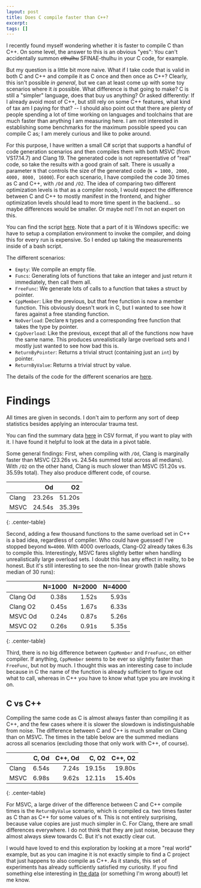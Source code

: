 ```yaml
---
layout: post
title: Does C compile faster than C++?
excerpt:
tags: []
---
```


I recently found myself wondering whether it is faster to compile C than C++. On some level, the answer to this is an obvious "yes": You can't accidentally summon ~~cthulhu~~ SFINAE-thulhu in your C code, for example.

But my question is a little bit more naive. What if I take code that is valid in both C and C++ and compile it as C once and then once as C++? Clearly, this isn't possible _in general_, but we can at least come up with some toy scenarios where it *is* possible. What difference is that going to make? C is still a "simpler" language, does that buy us anything? Or asked differently: If I already avoid most of C++, but still rely on some C++ features, what kind of tax am I paying for that? -- I should also point out that there are plenty of people spending a lot of time working on languages and toolchains that are much faster than anything I am measuring here. I am not interested in establishing some benchmarks for the maximum possible speed you can compile C as; I am merely curious and like to poke around.

For this purpose, I have written a small C# script that supports a handful of code generation scenarios and then compiles them with both MSVC (from VS17.14.7) and Clang 19. The generated code is not representative of "real" code, so take the results with a good grain of salt. There is usually a parameter `N` that controls the size of the generated code (`N = 1000, 2000, 4000, 8000, 16000`). For each scenario, I have compiled the code 30 times as C and C++, with `/Od` and `/O2`. The idea of comparing two different optimization levels is that as a compiler noob, I would expect the difference between C and C++ to mostly manifest in the frontend, and higher optimization levels should lead to more time spent in the backend... so maybe differences would be smaller. Or maybe not! I'm not an expert on this.

You can find the script [here](https://github.com/sschoener/c-vs-cpp-compile-times). Note that a part of it is Windows specific: we have to setup a compilation environment to invoke the compiler, and doing this for every run is expensive. So I ended up taking the measurements inside of a bash script.

The different scenarios:
 * `Empty`: We compile an empty file.
 * `Funcs`: Generating lots of functions that take an integer and just return it immediately, then call them all.
 * `FreeFunc`: We generate lots of calls to a function that takes a struct by pointer.
 * `CppMember`: Like the previous, but that free function is now a member function. This obviously doesn't work in C, but I wanted to see how it fares against a free standing function.
 * `NoOverload`: Declare `N` types and a corresponding free function that takes the type by pointer.
 * `CppOverload`: Like the previous, except that all of the functions now have the same name. This produces unrealistically large overload sets and I mostly just wanted to see how bad this is.
 * `ReturnByPointer`: Returns a trivial struct (containing just an `int`) by pointer.
 * `ReturnByValue`: Returns a trivial struct by value.

The details of the code for the different scenarios are [here](https://github.com/sschoener/c-vs-cpp-compile-times/blob/9ba361a484695438504ed0ac8199104dc910849b/Program.cs#L307).

# Findings
All times are given in seconds. I don't aim to perform any sort of deep statistics besides applying an interocular trauma test.

You can find the summary data [here](https://github.com/sschoener/c-vs-cpp-compile-times/blob/main/complete.csv) in CSV format, if you want to play with it. I have found it helpful to look at the data in a pivot table.

Some general findings: First, when compiling with `/Od`, Clang is marginally faster than MSVC (23.26s vs. 24.54s summed total across all medians). With `/O2` on the other hand, Clang is much slower than MSVC (51.20s vs. 35.59s total). They also produce different code, of course.


|      | Od    | O2     |
|------|------:|-------:|
|Clang |23.26s | 51.20s |
|MSVC  |24.54s | 35.39s |
{: .center-table}

Second, adding a few thousand functions to the same overload set in C++ is a bad idea, regardless of compiler. Who could have guessed! I've stopped beyond `N=4000`. With 4000 overloads, Clang-O2 already takes 6.3s to compile this. Interestingly, MSVC fares slightly better when handling unrealistically large overload sets. I doubt this has any effect in reality, to be honest. But it's still interesting to see the non-linear growth (table shows median of 30 runs):

|         | N=1000| N=2000 | N=4000 |
|---------|------:|-------:|-------:|
|Clang Od |0.38s  | 1.52s  | 5.93s  |
|Clang O2 |0.45s  | 1.67s  | 6.33s  |
|MSVC  Od |0.24s  | 0.87s  | 5.26s  |
|MSVC  O2 |0.26s  | 0.91s  | 5.35s  |
{: .center-table}

Third, there is no big difference between `CppMember` and `FreeFunc`, on either compiler. If anything, `CppMember` seems to be ever so slightly faster than `FreeFunc`, but not by much. I thought this was an interesting case to include because in C the name of the function is already sufficient to figure out what to call, whereas in C++ you have to know what type you are invoking it on.

## C vs C++
Compiling the same code as C is almost always faster than compiling it as C++, and the few cases where it is slower the slowdown is indistinguishable from noise. The difference between C and C++ is much smaller on Clang than on MSVC. The times in the table below are the summed medians across all scenarios (excluding those that only work with C++, of course).

|      | C, Od  | C++, Od | C, O2   | C++, O2 |
|------|-------:|--------:|--------:|--------:|
|Clang |6.54s   |  7.24s  | 19.15s  | 19.80s  |
|MSVC  |6.98s   |  9.62s  | 12.11s  | 15.40s  |
{: .center-table}

For MSVC, a large driver of the difference between C and C++ compile times is the `ReturnByValue` scenario, which is compiled ca. two times faster as C than as C++ for some values of `N`. This is not entirely surprising, because value copies are just much simpler in C. For Clang, there are small differences everywhere. I do not think that they are just noise, because they almost always skew towards C. But it's not exactly clear cut.

I would have loved to end this exploration by looking at a more "real world" example, but as you can imagine it is not exactly simple to find a C project that just happens to also compile as C++. As it stands, this set of experiments has already sufficiently satisfied my curiosity. If you find something else interesting in [the data](https://github.com/sschoener/c-vs-cpp-compile-times/blob/main/complete.csv) (or something I'm wrong about!) let me know.